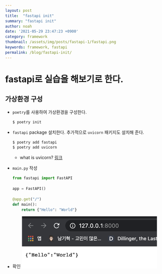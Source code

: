 ```yaml
---
layout: post
title:  "fastapi init"
summary: "fastapi init"
author: noah
date: '2021-05-29 23:47:23 +0900'
category: framework
thumbnail: /assets/img/posts/fastapi-1/fastapi.png
keywords: framework, fastapi
permalink: /blog/fastapi-init/
---
```


# fastapi로 실습을 해보기로 한다.

## 가상환경 구성

- `poetry`를 사용하여 가상환경을 구성한다.

    ```bash
    $ poetry init
    ```

- `fastapi` package 설치한다. 추가적으로 `uvicorn` 패키지도 설치해 준다.

    ```bash
    $ poetry add fastapi
    $ poetry add uvicorn
    ```

    - what is uvicorn? [링크](https://noahnam.github.io/blog/uvicorn/#/)<br>

- `main.py` 작성

    ```python
    from fastapi import FastAPI

    app = FastAPI()

    @app.get("/")
    def main():
        return {"Hello": "World"}
    ```

- 확인
    <img src="/../../assets/img/posts/fastapi-1/1.png" style="zoom:65%;" />